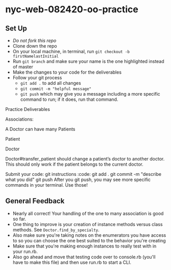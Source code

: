 # nyc-web-082420-oo-practice

## Set Up
- *Do not fork this repo*
- Clone down the repo
- On your local machine, in terminal, run `git checkout -b firstNamelastInitial`
- Run `git branch` and make sure your name is the one highlighted instead of master
- Make the changes to your code for the deliverables
- Follow your git process
    - `git add .` to add all changes
    - `git commit -m "helpful message"`
    - `git push` which may give you a message including a more specific command to run; if it does, run that command. 

Practice Deliverables

Associations:

<!-- A Patient should belong to a Doctor -->

A Doctor can have many 
Patients

Patient

<!-- Patient#doctor should return the Doctor instance for this patient -->

<!-- Patient#change_doctors should take a doctor instance and update the patient’s doctor -->

Doctor

<!-- Doctor#patients should return an array of all the Patients for that doctor -->

<!-- Doctor#discharge_patient should set a patient’s doctor to nil, only if the patient belongs to the current doctor -->

Doctor#transfer_patient should change a patient’s doctor to another doctor. This should only work if the patient belongs to the current doctor.


Submit your code: git instructions :code:
git add .
git commit -m "describe what you did"
git push 
After you git push, you may see more specific commands in your terminal. Use those!

## General Feedback
- Nearly all correct! Your handling of the one to many association is good so far. 
- One thing to improve is your creation of instance methods versus class methods. See `Doctor.find_by_specialty`. 
- Also make sure you're taking notes on the enumerators you have access to so you can choose the one best suited to the behavior you're creating
- Make sure that you're making enough instances to really test with in your run.rb. 
- Also go ahead and move that testing code over to console.rb (you'll have to make this file) and then use run.rb to start a CLI. 
